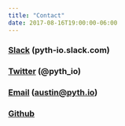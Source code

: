 ```yaml
---
title: "Contact"
date: 2017-08-16T19:00:00-06:00
---
```


### <a href="https://join.slack.com/t/pyth-io/shared_invite/enQtMjU5NDA4MDY5ODI3LTE3NzFlNjdjMDRiNzBkMzU5NDQ0MjM3NDc5MWFiNTYyNDhkYmJhMDc1MDJlYTczNWU1NDQ2YTdiYTNjYmQ1ZGU" target="_blank">Slack</a> (pyth-io.slack.com)
### <a href="https://twitter.com/pyth_io" target="_blank">Twitter</a> (@pyth_io)
### <a href="mailto:austin@pyth.io">Email</a> (**austin@pyth.io**)
### <a href="https://github.com/austintgriffith/Pyth.io" target="_blank">Github</a>
